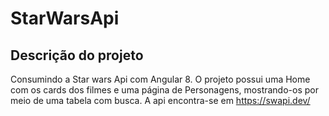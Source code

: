 # StarWarsApi
## Descrição do projeto
Consumindo a Star wars Api com Angular 8. O projeto possui uma Home com os cards dos filmes e uma página de Personagens, mostrando-os por meio de uma tabela com busca. 
A api encontra-se em https://swapi.dev/
